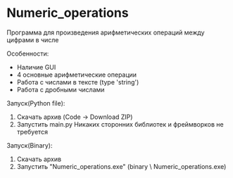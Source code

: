 # Numeric_operations

Программа для произведения арифметических операций между цифрами в числе

Особенности:
  - Наличие GUI
  - 4 основные арифметические операции
  - Работа с числами в тексте (type 'string')
  - Работа с дробными числами
  
 
Запуск(Python file):
  1. Скачать архив (Code -> Download ZIP)
  2. Запустить main.py
     Никаких сторонних библиотек и фреймворков не требуется
  
Запуск(Binary):
  1. Скачать архив
  2. Запустить "Numeric_operations.exe" (binary \ Numeric_operations.exe)
  
